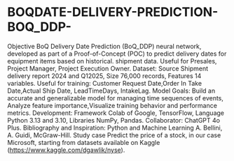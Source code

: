 # BOQDATE-DELIVERY-PREDICTION-BOQ_DDP-
Objective
BoQ Delivery Date Prediction (BoQ_DDP) neural network, developed as part of a Proof-of-Concept (POC) to predict delivery dates for equipment items based on historical. shipment data. Useful for Presales, Project Manager, Project Execution Owner.
Dataset: Source Shipment delivery report 2024 and Q12025, Size 76,000 records, Features 14 variables.
Useful for training: Customer Request Date,Order In Take Date,Actual Ship Date,	LeadTimeDays,	IntakeLag.
Model Goals: Build an accurate and generalizable model for managing time sequences of events, Analyze feature importance,Visualize training behavior and performance metrics.
Development: Framework Colab of Google, TensorFlow, Language Python 3.13 and 3.10, Libraries NumPy, Pandas. 
Collaborator:  ChatGPT 4o Plus.
Bibliography and Inspiration: Python and Machine Learning A. Bellini, A. Guidi, McGraw-Hill. Study case Predict the price of a stock, in our case Microsoft, starting from datasets available on Kaggle (https://www.kaggle.com/dgawlik/nyse).
